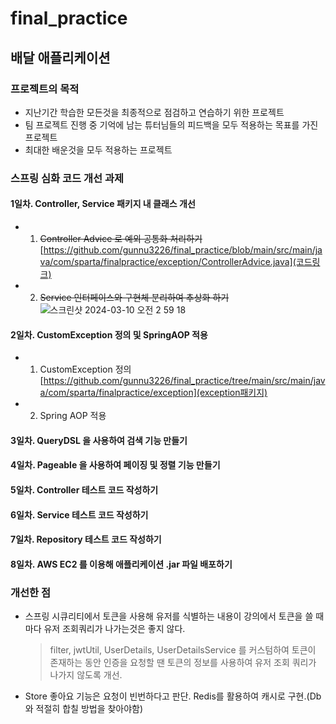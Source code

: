 # final_practice

## 배달 애플리케이션

### 프로젝트의 목적
- 지난기간 학습한 모든것을 최종적으로 점검하고 연습하기 위한 프로젝트
- 팀 프로젝트 진행 중 기억에 남는 튜터님들의 피드백을 모두 적용하는 목표를 가진 프로젝트
- 최대한 배운것을 모두 적용하는 프로젝트

### 스프링 심화 코드 개선 과제
#### 1일차. Controller, Service 패키지 내 클래스 개선
  - 1. ~~Controller Advice 로 예외 공통화 처리하기~~
    [https://github.com/gunnu3226/final_practice/blob/main/src/main/java/com/sparta/finalpractice/exception/ControllerAdvice.java](코드링크)
  - 2. ~~Service 인터페이스와 구현체 분리하여 추상화 하기~~
       ![스크린샷 2024-03-10 오전 2 59 18](https://github.com/gunnu3226/final_practice/assets/139452702/766c3b78-5629-45b5-aed2-b612f9d4b7d4)

#### 2일차. CustomException 정의 및 SpringAOP 적용
- 1. CustomException 정의
     [https://github.com/gunnu3226/final_practice/tree/main/src/main/java/com/sparta/finalpractice/exception](exception패키지)
- 2. Spring AOP 적용

#### 3일차. QueryDSL 을 사용하여 검색 기능 만들기

#### 4일차. Pageable 을 사용하여 페이징 및 정렬 기능 만들기

#### 5일차. Controller 테스트 코드 작성하기

#### 6일차. Service 테스트 코드 작성하기

#### 7일차. Repository 테스트 코드 작성하기

#### 8일차. AWS EC2 를 이용해 애플리케이션 .jar 파일 배포하기


### 개선한 점
- 스프링 시큐리티에서 토큰을 사용해 유저를 식별하는 내용이 강의에서 토큰을 쓸 때마다 유저 조회쿼리가 나가는것은 좋지 않다.
    > filter, jwtUtil, UserDetails, UserDetailsService 를 커스텀하여 토큰이 존재하는 동안 인증을 요청할 땐 토큰의 정보를 사용하여 유저 조회 쿼리가 나가지 않도록 개선.

- Store 좋아요 기능은 요청이 빈번하다고 판단. Redis를 활용하여 캐시로 구현.(Db와 적절히 합칠 방법을 찾아야함)